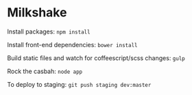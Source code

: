 Milkshake
===

Install packages: `npm install`

Install front-end dependencies: `bower install`

Build static files and watch for coffeescript/scss changes: `gulp`

Rock the casbah: `node app`


To deploy to staging: `git push staging dev:master`